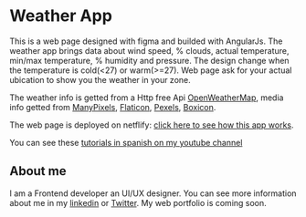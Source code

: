 # Weather App
This is a web page designed with figma and builded with AngularJs. The weather app brings data about wind speed, % clouds, actual temperature, min/max temperature, % humidity and pressure. The design change when the temperature is cold(<27) or warm(>=27). Web page ask for your actual ubication to show you the weather in your zone. 

The weather info is getted from a Http free Api [OpenWeatherMap](https://openweathermap.org), media info getted from [ManyPixels](https://www.manypixels.co/gallery), [Flaticon](https://www.flaticon.com), [Pexels](https://www.pexels.com/es-es/), [Boxicon](https://boxicons.com).

The web page is deployed on netflify: [click here to see how this app works](https://affectionate-euler-ade62d.netlify.app).

You can see these [tutorials in spanish on my youtube channel](https://www.youtube.com/watch?v=Hr6SibUmGSE&list=PL_soeKKkJIyN_UGgpZpJW8iurYLyaWdQd)

## About me
I am a Frontend developer an UI/UX designer. You can see more information about me in my [linkedin](https://www.linkedin.com/in/builesyeison/) or [Twitter](https://twitter.com/BuilesYeison). My web portfolio is coming soon.

